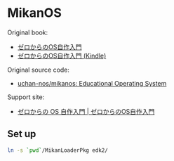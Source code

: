 MikanOS
=======

Original book:

* [ゼロからのOS自作入門](https://amzn.to/2Vw8mpF)
* [ゼロからのOS自作入門 (Kindle)](https://amzn.to/3yJv7of)

Original source code:

* [uchan-nos/mikanos: Educational Operating System](https://github.com/uchan-nos/mikanos)

Support site:

* [ゼロからの OS 自作入門 | ゼロからのOS自作入門](https://zero.osdev.jp/)

## Set up

```bash
ln -s `pwd`/MikanLoaderPkg edk2/
```
